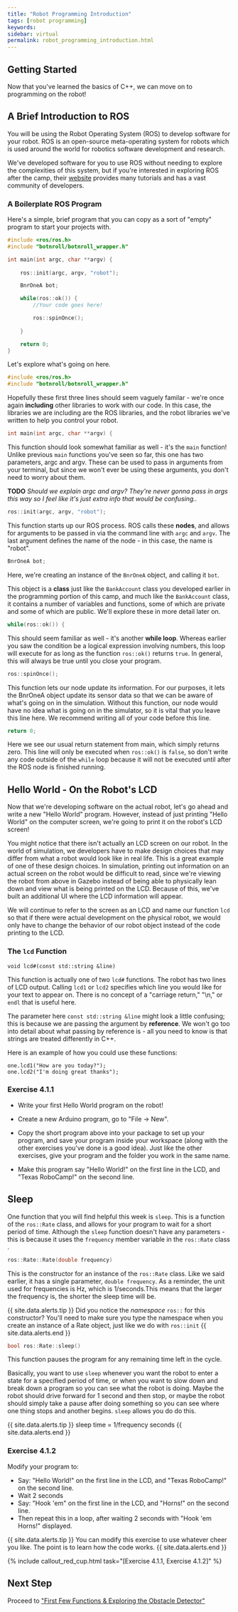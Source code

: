 ```yaml
---
title: "Robot Programming Introduction"
tags: [robot programming]
keywords:
sidebar: virtual 
permalink: robot_programming_introduction.html
---
```



## Getting Started
Now that you've learned the basics of C++, we can move on to programming on the robot!

## A Brief Introduction to ROS
You will be using the Robot Operating System (ROS) to develop software for your robot. ROS is an open-source meta-operating system for robots which is used around the world for robotics software development and research. 

We've developed software for you to use ROS without needing to explore the complexities of this system, but if you're interested in exploring ROS after the camp, their [website](http://wiki.ros.org) provides many tutorials and has a vast community of developers.

### A Boilerplate ROS Program

Here's a simple, brief program that you can copy as a sort of "empty" program to start your projects with.

```cpp
#include <ros/ros.h>
#include "botnroll/botnroll_wrapper.h"

int main(int argc, char **argv) {
    
    ros::init(argc, argv, "robot");

    BnrOneA bot;

    while(ros::ok()) {
        //Your code goes here!    

        ros::spinOnce();
        
    }

    return 0;
}

```

Let's explore what's going on here.

```cpp
#include <ros/ros.h>
#include "botnroll/botnroll_wrapper.h"
```

Hopefully these first three lines should seem vaguely familar - we're once again **including** other libraries to work with our code. In this case, the libraries we are including are the ROS libraries, and the robot libraries we've written to help you control your robot.

```cpp
int main(int argc, char **argv) {
```

This function should look somewhat familiar as well - it's the `main` function! Unlike previous `main` functions you've seen so far, this one has two parameters, argc and argv. These can be used to pass in arguments from your terminal, but since we won't ever be using these arguments, you don't need to worry about them.

**TODO** *Should we explain argc and argv? They're never gonna pass in args this way so I feel like it's just extra info that would be confusing..*

```cpp
ros::init(argc, argv, "robot");
```

This function starts up our ROS process. ROS calls these **nodes**, and allows for arguments to be passed in via the command line with `argc` and `argv`. The last argument defines the name of the node - in this case, the name is "robot".

```cpp
BnrOneA bot;
```

Here, we're creating an instance of the `BnrOneA` object, and calling it `bot`. 

This object is a **class** just like the `BankAccount` class you developed earlier in the programming portion of this camp, and much like the `BankAccount` class, it contains a number of variables and functions, some of which are private and some of which are public. We'll explore these in more detail later on.

```cpp
while(ros::ok()) {
```

This should seem familiar as well - it's another **while loop**. Whereas earlier you saw the condition be a logical expression involving numbers, this loop will execute for as long as the function `ros::ok()` returns `true`. In general, this will always be true until you close your program.

```cpp
ros::spinOnce();
```

This function lets our node update its information. For our purposes, it lets the BnrOneA object update its sensor data so that we can be aware of what's going on in the simulation. Without this function, our node would have no idea what is going on in the simulator, so it is vital that you leave this line here. We recommend writing all of your code before this line.

```cpp
return 0;
```

Here we see our usual return statement from main, which simply returns zero. This line will only be executed when `ros::ok()` is `false`, so don't write any code outside of the `while` loop because it will not be executed until after the ROS node is finished running.


## Hello World - On the Robot's LCD


Now that we're developing software on the actual robot, let's go ahead and write a new "Hello World" program. However, instead of just printing "Hello World" on the computer screen, we're going to print it on the robot's LCD screen! 

You might notice that there isn't actually an LCD screen on our robot. In the world of simulation, we developers have to make design choices that may differ from what a robot would look like in real life. 
This is a great example of one of these design choices. In simulation, printing out information on an actual screen on the robot would be difficult to read, since we're viewing the robot from above in Gazebo instead of being able to physically lean down and view what is being printed on the LCD. Because of this, we've built an additional UI where the LCD information will appear. 

We will continue to refer to the screen as an LCD and name our function `lcd` so that if there were actual development on the physical robot, we would only have to change the behavior of our robot object instead of the code printing to the LCD. 

### The `lcd` Function

```
void lcd#(const std::string &line)
```

This function is actually one of two `lcd#` functions. The robot has two lines of LCD output. Calling `lcd1` or `lcd2` specifies which line you would like for your text to appear on. There is no concept of a "carriage return," "\n," or `endl` that is useful here.

The parameter here `const std::string &line` might look a little confusing; this is because we are passing the argument by **reference**. We won't go too into detail about what passing by reference is - all you need to know is that strings are treated differently in C++.

Here is an example of how you could use these functions:

```
one.lcd1("How are you today?");
one.lcd2("I'm doing great thanks");
```

### Exercise 4.1.1

- Write your first Hello World program on the robot!

- Create a new Arduino program, go to "File -> New".

- Copy the short program above into your package to set up your program, and save your program inside your workspace (along with the other exercises you've done is a good idea). Just like the other exercises, give your program and the folder you work in the same name.

- Make this program say "Hello World!" on the first line in the LCD, and "Texas RoboCamp!" on the second line.


## Sleep

One function that you will find helpful this week is `sleep`. This is a function of the `ros::Rate` class, and allows for your program to wait for a short period of time. Although the `sleep` function doesn't have any parameters - this is because it uses the `frequency` member variable in the `ros::Rate` class .

```cpp
ros::Rate::Rate(double frequency)
```

This is the constructor for an instance of the `ros::Rate` class. Like we said earlier, it has a single parameter, `double frequency`. As a reminder, the unit used for frequencies is Hz, which is 1/seconds.This means that the larger the frequency is, the shorter the sleep time will be.

{{ site.data.alerts.tip }}
Did you notice the <em>namespace</em> <code>ros::</code> for this constructor? You'll need to make sure you type the namespace when you create an instance of a Rate object, just like we do with <code>ros::init</code>
{{ site.data.alerts.end }}

```cpp
bool ros::Rate::sleep()
```

This function pauses the program for any remaining time left in the cycle. 

Basically, you want to use `sleep` whenever you want the robot to enter a state for a specified period of time, or when you want to slow down and break down a program so you can see what the robot is doing. Maybe the robot should drive forward for 1 second and then stop, or maybe the robot should simply take a pause after doing something so you can see where one thing stops and another begins. `sleep` allows you do do this.

{{ site.data.alerts.tip }}
sleep time = 1/frequency seconds 
{{ site.data.alerts.end }}


### Exercise 4.1.2

Modify your program to:

- Say: "Hello World!" on the first line in the LCD, and "Texas RoboCamp!" on the second line.
- Wait 2 seconds
- Say: "Hook 'em" on the first line in the LCD, and "Horns!" on the second line.
- Then repeat this in a loop, after waiting 2 seconds with "Hook 'em Horns!" displayed.

{{ site.data.alerts.tip }}
You can modify this exercise to use whatever cheer you like. The point is to learn how the code works.
{{ site.data.alerts.end }}

{% include callout_red_cup.html task="[Exercise 4.1.1, Exercise 4.1.2]" %}

## Next Step

Proceed to ["First Few Functions & Exploring the Obstacle Detector"](/first_few_functions.html)
